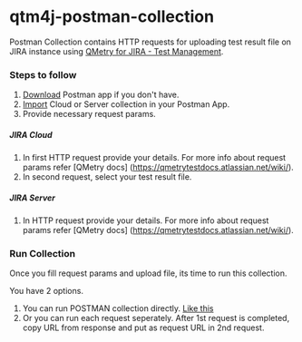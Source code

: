 # qtm4j-postman-collection

Postman Collection contains HTTP requests for uploading test result file on JIRA instance using [QMetry for JIRA - Test Management](https://marketplace.atlassian.com/plugins/com.infostretch.QmetryTestManager/cloud/overview).

### Steps to follow

1. [Download](https://www.getpostman.com/) Postman app if you don't have. 
2. [Import](https://www.getpostman.com/docs/postman/collections/data_formats) Cloud or Server collection in your Postman App. 
3. Provide necessary request params. 
  ##### JIRA Cloud
  1. In first HTTP request provide your details. For more info about request params refer [QMetry docs] (https://qmetrytestdocs.atlassian.net/wiki/).
  2. In second request, select your test result file. 
  ##### JIRA Server
  1. In HTTP request provide your details. For more info about request params refer [QMetry docs] (https://qmetrytestdocs.atlassian.net/wiki/).

### Run Collection

Once you fill request params and upload file, its time to run this collection. 

You have 2 options. 

1. You can run POSTMAN collection directly. [Like this](https://www.getpostman.com/docs/postman/collection_runs/starting_a_collection_run)
2. Or you can run each request seperately. After 1st request is completed, copy URL from response and put as request URL in 2nd request. 





